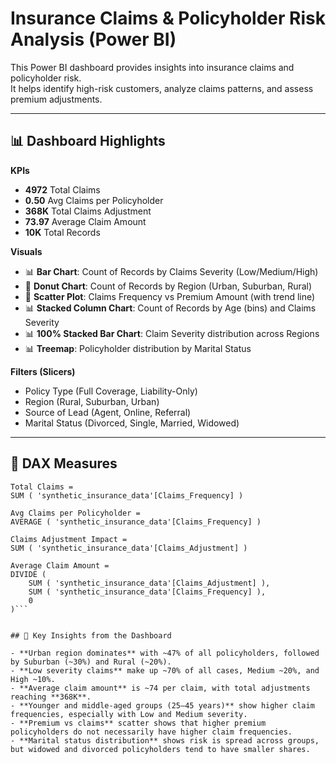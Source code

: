 # Insurance Claims & Policyholder Risk Analysis (Power BI)

This Power BI dashboard provides insights into insurance claims and policyholder risk.  
It helps identify high-risk customers, analyze claims patterns, and assess premium adjustments.

---

## 📊 Dashboard Highlights

**KPIs**
- **4972** Total Claims  
- **0.50** Avg Claims per Policyholder  
- **368K** Total Claims Adjustment  
- **73.97** Average Claim Amount  
- **10K** Total Records  

**Visuals**
- 📊 **Bar Chart**: Count of Records by Claims Severity (Low/Medium/High)  
- 🍩 **Donut Chart**: Count of Records by Region (Urban, Suburban, Rural)  
- 🔹 **Scatter Plot**: Claims Frequency vs Premium Amount (with trend line)  
- 📊 **Stacked Column Chart**: Count of Records by Age (bins) and Claims Severity  
- 📊 **100% Stacked Bar Chart**: Claim Severity distribution across Regions  
- 📊 **Treemap**: Policyholder distribution by Marital Status  

**Filters (Slicers)**
- Policy Type (Full Coverage, Liability-Only)  
- Region (Rural, Suburban, Urban)  
- Source of Lead (Agent, Online, Referral)  
- Marital Status (Divorced, Single, Married, Widowed)  

---

## 🧮 DAX Measures

```DAX
Total Claims =
SUM ( 'synthetic_insurance_data'[Claims_Frequency] )

Avg Claims per Policyholder =
AVERAGE ( 'synthetic_insurance_data'[Claims_Frequency] )

Claims Adjustment Impact =
SUM ( 'synthetic_insurance_data'[Claims_Adjustment] )

Average Claim Amount =
DIVIDE (
    SUM ( 'synthetic_insurance_data'[Claims_Adjustment] ),
    SUM ( 'synthetic_insurance_data'[Claims_Frequency] ),
    0
)```


## 🔎 Key Insights from the Dashboard

- **Urban region dominates** with ~47% of all policyholders, followed by Suburban (~30%) and Rural (~20%).  
- **Low severity claims** make up ~70% of all cases, Medium ~20%, and High ~10%.  
- **Average claim amount** is ~74 per claim, with total adjustments reaching **368K**.  
- **Younger and middle-aged groups (25–45 years)** show higher claim frequencies, especially with Low and Medium severity.  
- **Premium vs claims** scatter shows that higher premium policyholders do not necessarily have higher claim frequencies.  
- **Marital status distribution** shows risk is spread across groups, but widowed and divorced policyholders tend to have smaller shares.   
